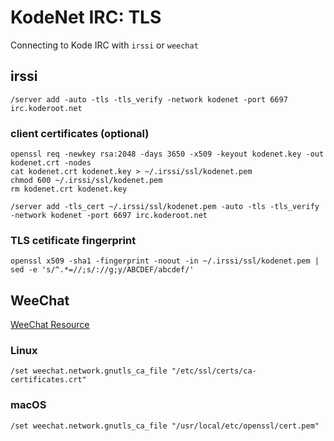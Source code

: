 # KodeNet IRC: TLS
Connecting to Kode IRC with `irssi` or `weechat`

## irssi
`/server add -auto -tls -tls_verify -network kodenet -port 6697 irc.koderoot.net`

### client certificates (optional)
```
openssl req -newkey rsa:2048 -days 3650 -x509 -keyout kodenet.key -out kodenet.crt -nodes
cat kodenet.crt kodenet.key > ~/.irssi/ssl/kodenet.pem
chmod 600 ~/.irssi/ssl/kodenet.pem
rm kodenet.crt kodenet.key
```

`/server add -tls_cert ~/.irssi/ssl/kodenet.pem -auto -tls -tls_verify -network kodenet -port 6697 irc.koderoot.net`

### TLS cetificate fingerprint
`openssl x509 -sha1 -fingerprint -noout -in ~/.irssi/ssl/kodenet.pem | sed -e 's/^.*=//;s/://g;y/ABCDEF/abcdef/'`

## WeeChat
[WeeChat Resource](https://weechat.org/files/doc/devel/weechat_faq.en.html#irc_ssl_handshake_error)

### Linux
`/set weechat.network.gnutls_ca_file "/etc/ssl/certs/ca-certificates.crt"`

### macOS
`/set weechat.network.gnutls_ca_file "/usr/local/etc/openssl/cert.pem"`
